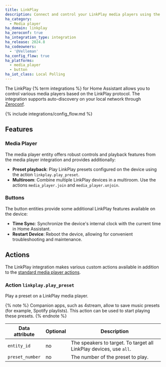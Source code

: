 ```yaml
---
title: LinkPlay
description: Connect and control your LinkPlay media players using the LinkPlay integration
ha_category:
  - Media player
ha_domain: linkplay
ha_zeroconf: true
ha_integration_type: integration
ha_release: 2024.8
ha_codeowners:
  - '@Velleman'
ha_config_flow: true
ha_platforms:
  - media_player
  - button
ha_iot_class: Local Polling
---
```


The LinkPlay {% term integrations %} for Home Assistant allows you to control various media players based on the LinkPlay protocol. The integration supports auto-discovery on your local network through [Zeroconf](/integrations/zeroconf).

{% include integrations/config_flow.md %}

## Features

### Media Player 

The media player entity offers robust controls and playback features from the media player integration and provides additionally:

- **Preset playback**: Play LinkPlay presets configured on the device using the action `linkplay.play_preset`. 
- **Multiroom**: Combine multiple LinkPlay devices in a multiroom. Use the actions `media_player.join` and `media_player.unjoin`. 

### Buttons

The button entities provide some additional LinkPlay features available on the device:

* **Time Sync**: Synchronize the device's internal clock with the current time in Home Assistant. 
* **Restart Device**: Reboot the device, allowing for convenient troubleshooting and maintenance.

## Actions

The LinkPlay integration makes various custom actions available in addition to the [standard media player actions](/integrations/media_player/#actions).

### Action `linkplay.play_preset`

Play a preset on a LinkPlay media player. 

{% note %}
Companion apps, such as 4stream, allow to save music presets (for example, Spotify playlists). This action can be used to start playing these presets. 
{% endnote %}

| Data attribute | Optional | Description |
| ---------------------- | -------- | ----------- |
| `entity_id` | no | The speakers to target. To target all LinkPlay devices, use `all`.
| `preset_number` | no | The number of the preset to play.
